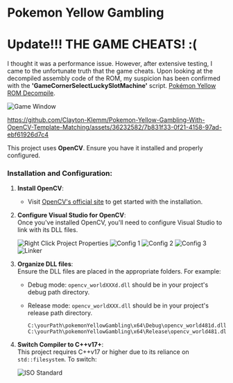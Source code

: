 # Pokemon Yellow Gambling
# Update!!! THE GAME CHEATS! :( 
I thought it was a performance issue. However, after extensive testing, I came to the unfortunate truth that the game cheats. Upon looking at the decompiled assembly code of the ROM, my suspicion has been confirmed with the **'GameCornerSelectLuckySlotMachine'** script. [Pokémon Yellow ROM Decompile](https://github.com/pret/pokeyellow/blob/master/scripts/GameCorner.asm).

![Game Window](https://github.com/Clayton-Klemm/Pokemon-Yellow-Gambling-With-OpenCV-Template-Matching/assets/36232582/a6b19e65-681a-477b-af18-ebf491f0a85f)

https://github.com/Clayton-Klemm/Pokemon-Yellow-Gambling-With-OpenCV-Template-Matching/assets/36232582/7b831f33-0f21-4158-97ad-ebf61926d7c4



This project uses **OpenCV**. Ensure you have it installed and properly configured.

### Installation and Configuration:

1. **Install OpenCV**:  
   - Visit [OpenCV's official site](https://opencv.org/get-started/) to get started with the installation.

2. **Configure Visual Studio for OpenCV**:  
   Once you've installed OpenCV, you'll need to configure Visual Studio to link with its DLL files.

   ![Right Click Project Properties](https://github.com/Clayton-Klemm/Pokemon-Yellow-Gambling-With-OpenCV-Template-Matching/assets/36232582/9905db2a-a131-4cba-bbcc-87617447c7b1)
   ![Config 1](https://github.com/Clayton-Klemm/Pokemon-Yellow-Gambling-With-OpenCV-Template-Matching/assets/36232582/a595f560-921b-477f-837f-ed0b1d75f631)
   ![Config 2](https://github.com/Clayton-Klemm/Pokemon-Yellow-Gambling-With-OpenCV-Template-Matching/assets/36232582/89f521e7-a9bc-4ff9-8f32-dda6013dd937)
   ![Config 3](https://github.com/Clayton-Klemm/Pokemon-Yellow-Gambling-With-OpenCV-Template-Matching/assets/36232582/aebfb789-0474-43dc-a3e7-aa5b1090e334)
   ![Linker](https://github.com/Clayton-Klemm/Pokemon-Yellow-Gambling-With-OpenCV-Template-Matching/assets/36232582/da0de8cf-c42e-4221-b00d-c8bd711db75c)

3. **Organize DLL files**:  
   Ensure the DLL files are placed in the appropriate folders. For example:

   - Debug mode: `opencv_worldXXXd.dll` should be in your project's debug path directory.
   - Release mode: `opencv_worldXXX.dll` should be in your project's release path directory.

     ```plaintext
     C:\yourPath\pokemonYellowGambling\x64\Debug\opencv_world481d.dll
     C:\yourPath\pokemonYellowGambling\x64\Release\opencv_world481.dll
     ```

4. **Switch Compiler to C++v17+**:  
   This project requires C++v17 or higher due to its reliance on `std::filesystem`. To switch:

   ![ISO Standard](https://github.com/Clayton-Klemm/Pokemon-Yellow-Gambling-With-OpenCV-Template-Matching/assets/36232582/f0710c39-0eaf-413c-a79a-1f25548f231d)
